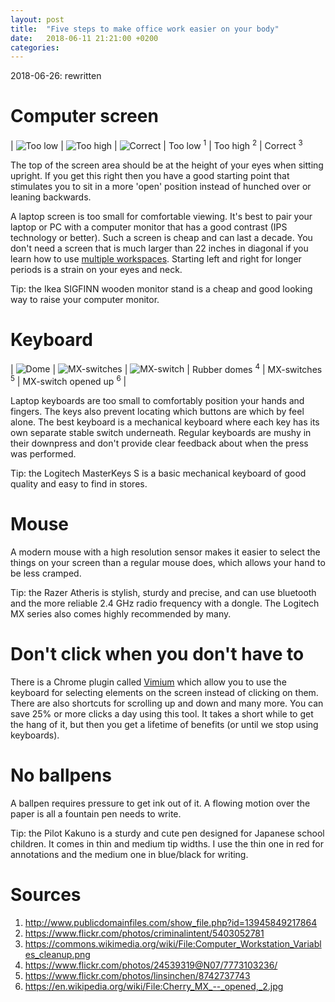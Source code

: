 ```yaml
---
layout: post
title:  "Five steps to make office work easier on your body"
date:   2018-06-11 21:21:00 +0200
categories:
---
```


2018-06-26: rewritten

# Computer screen

| ![Too low](/blog/assets/img/computer-screen-too-low.jpg?v2) | ![Too high](/blog/assets/img/computer-screen-too-high.jpg?v2) | ![Correct](/blog/assets/img/computer-screen-correct.jpg)
| Too low <sup>1</sup> | Too high <sup>2</sup> | Correct <sup>3</sup>

The top of the screen area should be at the height of your eyes when sitting upright. If you get this right then you have a good starting point that stimulates you to sit in a more 'open' position instead of hunched over or leaning backwards.

A laptop screen is too small for comfortable viewing. It's best to pair your laptop or PC with a computer monitor that has a good contrast (IPS technology or better). Such a screen is cheap and can last a decade. You don't need a screen that is much larger than 22 inches in diagonal if you learn how to use [multiple workspaces](gnome-shell). Starting left and right for longer periods is a strain on your eyes and neck.

Tip: the Ikea SIGFINN wooden monitor stand is a cheap and good looking way to raise your computer monitor.

# Keyboard

| ![Dome](/blog/assets/img/keyboard-rubber-dome.jpg) | ![MX-switches](/blog/assets/img/keyboard-cherry-mx-switches.jpg) | ![MX-switch](/blog/assets/img/keyboard-cherry-mx-switch.jpg)
| Rubber domes <sup>4</sup> | MX-switches <sup>5</sup> | MX-switch opened up <sup>6</sup> |

Laptop keyboards are too small to comfortably position your hands and fingers. The keys also prevent locating which buttons are which by feel alone. The best keyboard is a mechanical keyboard where each key has its own separate stable switch underneath. Regular keyboards are mushy in their downpress and don't provide clear feedback about when the press was performed.

Tip: the Logitech MasterKeys S is a basic mechanical keyboard of good quality and easy to find in stores.

# Mouse

A modern mouse with a high resolution sensor makes it easier to select the things on your screen than a regular mouse does, which allows your hand to be less cramped.

Tip: the Razer Atheris is stylish, sturdy and precise, and can use bluetooth and the more reliable 2.4 GHz radio frequency with a dongle. The Logitech MX series also comes highly recommended by many.

# Don't click when you don't have to

There is a Chrome plugin called [Vimium][vimium] which allow you to use the keyboard for selecting elements on the screen instead of clicking on them. There are also shortcuts for scrolling up and down and many more. You can save 25% or more clicks a day using this tool. It takes a short while to get the hang of it, but then you get a lifetime of benefits (or until we stop using keyboards).

# No ballpens

A ballpen requires pressure to get ink out of it. A flowing motion over the paper is all a fountain pen needs to write.

Tip: the Pilot Kakuno is a sturdy and cute pen designed for Japanese school children. It comes in thin and medium tip widths. I use the thin one in red for annotations and the medium one in blue/black for writing.

# Sources

1. http://www.publicdomainfiles.com/show_file.php?id=13945849217864
2. https://www.flickr.com/photos/criminalintent/5403052781
3. https://commons.wikimedia.org/wiki/File:Computer_Workstation_Variables_cleanup.png
4. https://www.flickr.com/photos/24539319@N07/7773103236/
5. https://www.flickr.com/photos/linsinchen/8742737743
6. https://en.wikipedia.org/wiki/File:Cherry_MX_--_opened,_2.jpg

[vimium]:           https://vimium.github.io/
[gnome-shell]:      https://commons.wikimedia.org/wiki/File:GNOME_Shell_Workspaces.png
